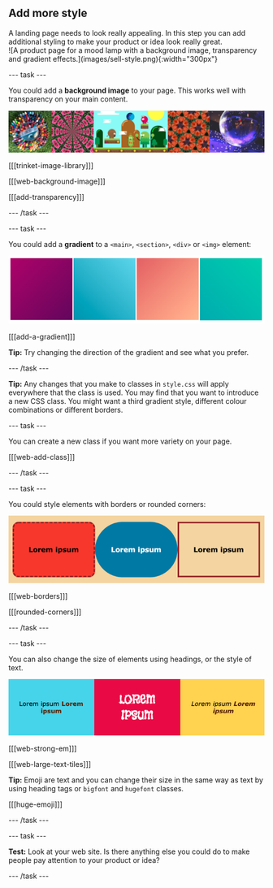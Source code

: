 ## Add more style

<div style="display: flex; flex-wrap: wrap">
<div style="flex-basis: 200px; flex-grow: 1; margin-right: 15px;">
A landing page needs to look really appealing. In this step you can add additional styling to make your product or idea look really great. 
</div>
<div>
![A product page for a mood lamp with a background image, transparency and gradient effects.](images/sell-style.png){:width="300px"}
</div>
</div>

--- task ---

You could add a **background image** to your page. This works well with transparency on your main content. 

![A strip of example projects with a background image and transparancy adjustment to the main content.](images/background-image.png)

[[[trinket-image-library]]] 

[[[web-background-image]]]

[[[add-transparency]]]

--- /task ---

--- task ---

You could add a **gradient** to a `<main>`, `<section>`, `<div>` or `<img>` element:

![A strip of gradients using different colour palettes.](images/gradients.png)

[[[add-a-gradient]]]

**Tip:** Try changing the direction of the gradient and see what you prefer. 

--- /task ---

**Tip:** Any changes that you make to classes in `style.css` will apply everywhere that the class is used. You may find that you want to introduce a new CSS class. You might want a third gradient style, different colour combinations or different borders.

--- task ---

You can create a new class if you want more variety on your page.

[[[web-add-class]]]

--- /task ---

--- task ---

You could style elements with borders or rounded corners:

![A strip of elements with rounded corners and strong text.](images/style-examples.png)

[[[web-borders]]]

[[[rounded-corners]]]

--- /task ---

--- task ---

You can also change the size of elements using headings, or the style of text. 

![A list with bold text in different colours.](images/strong-example.png)

[[[web-strong-em]]]

[[[web-large-text-tiles]]]

**Tip:** Emoji are text and you can change their size in the same way as text by using heading tags or `bigfont` and `hugefont` classes. 

[[[huge-emoji]]]

--- /task ---

--- task ---

**Test:** Look at your web site. Is there anything else you could do to make people pay attention to your product or idea?

--- /task ---